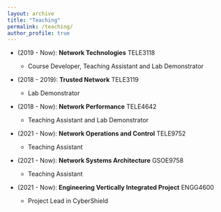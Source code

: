 ```yaml
---
layout: archive
title: "Teaching"
permalink: /teaching/
author_profile: true
---
```


<!-- {% include base_path %}

{% for post in site.teaching reversed %}
  {% include archive-single.html %}
{% endfor %} -->

* (2019 - Now): **Network Technologies** TELE3118
  * Course Developer, Teaching Assistant and Lab Demonstrator

* (2018 - 2019): **Trusted Network** TELE3119
  * Lab Demonstrator

* (2018 - Now): **Network Performance** TELE4642
  * Teaching Assistant and Lab Demonstrator

* (2021 - Now): **Network Operations and Control** TELE9752
  * Teaching Assistant

* (2021 - Now): **Network Systems Architecture** GSOE9758
  * Teaching Assistant

* (2021 - Now): **Engineering Vertically Integrated Project** ENGG4600
  * Project Lead in CyberShield